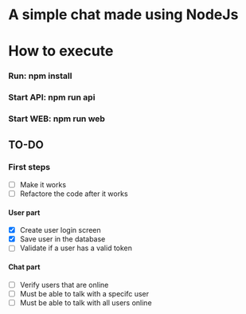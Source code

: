 # A simple chat made using NodeJs 

# How to execute
### Run: npm install
### Start API: npm run api
### Start WEB: npm run web

## TO-DO
  ### First steps
  - [ ] Make it works
  - [ ] Refactore the code after it works
  #### User part
  - [x] Create user login screen
  - [x] Save user in the database
  - [ ] Validate if a user has a valid token

  #### Chat part
  - [ ] Verify users that are online
  - [ ] Must be able to talk with a specifc user
  - [ ] Must be able to talk with all users online
